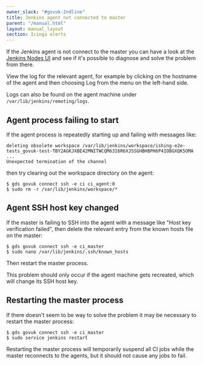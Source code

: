```yaml
---
owner_slack: "#govuk-2ndline"
title: Jenkins agent not connected to master
parent: "/manual.html"
layout: manual_layout
section: Icinga alerts
---
```


If the Jenkins agent is not connect to the master you can have a look at the [Jenkins Nodes UI][jenkins-nodes] and see
if it's possible to diagnose and solve the problem from there.

[jenkins-nodes]: https://ci.integration.publishing.service.gov.uk/computer/

View the log for the relevant agent, for example by clicking on the hostname of the agent and then choosing Log from the menu on the left-hand side.

Logs can also be found on the agent machine under `/var/lib/jenkins/remoting/logs`.

## Agent process failing to start

If the agent process is repeatedly starting up and failing with messages like:

```
deleting obsolete workspace /var/lib/jenkins/workspace/ishing-e2e-tests_govuk-test-TBY2AGKJXBE42MNITWCQM63I6R6XJSSGHBHBPH6P4IOBGXQK5OMA
...
Unexpected termination of the channel
```

then try clearing out the workspace directory on the agent:

```
$ gds govuk connect ssh -e ci ci_agent:0
$ sudo rm -r /var/lib/jenkins/workspace/*
```

## Agent SSH host key changed

If the master is failing to SSH into the agent with a message like "Host key verification failed", then delete the relevant entry from the known hosts file on the master:

```
$ gds govuk connect ssh -e ci_master
$ sudo nano /var/lib/jenkins/.ssh/known_hosts
```

Then restart the master process.

This problem should only occur if the agent machine gets recreated, which will change its SSH host key.

## Restarting the master process

If there doesn't seem to be way to solve the problem it may be necessary to restart the master process:

```
$ gds govuk connect ssh -e ci_master
$ sudo service jenkins restart
```

Restarting the master process will temporarily suspend all CI jobs while the master reconnects to the agents, but it should not cause any jobs to fail.
